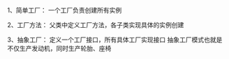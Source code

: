 

1、简单工厂： 一个工厂负责创建所有实例

2、工厂方法： 父类中定义工厂方法，各子类实现具体的实例创建

3、抽象工厂： 定义一个工厂接口，所有具体工厂实现接口
      抽象工厂模式也就是不仅生产发动机，同时生产轮胎、座椅



